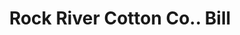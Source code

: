 ---
doi: 10.7916/D8MS54ZN
date_other: '1900'
date_other_textual: 1900-1909
form: printed ephemera
genre:
- Invoices
name:
- Rock River Cotton Co.
object_in_context_url: https://biggert.cul.columbia.edu/items/view/ave_biggert_01602
subject_hierarchical_geographic:
- Janesville, Wisconsin, United States
subject_name:
- Rock River Cotton Co.
title: Rock River Cotton Co.. Bill
sort_title: Rock River Cotton Co.. Bill
call_number: ave_biggert_01602
coordinates:
- 42.68388888888889,-89.01638888888888
pid: ave_biggert_01602
identifiers: ave_biggert_01602
thumbnail: https://derivativo-3.library.columbia.edu/iiif/2/ldpd:343958/full/!256,256/0/native.jpg
permalink: /biggert/ave_biggert_01602/
layout: iiif-image-page
---
